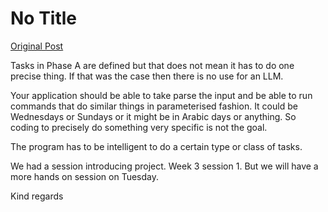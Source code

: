 # No Title

[Original Post](https://discourse.onlinedegree.iitm.ac.in/t/164277/72)

<p>Tasks in Phase A are defined but that does not mean it has to do one precise thing. If that was the case then there is no use for an LLM.</p>
<p>Your application should be able to take parse the input and be able to run commands that do similar things in parameterised fashion. It could be Wednesdays or Sundays or it might be in Arabic days or anything. So coding to precisely do something very specific is not the goal.</p>
<p>The program has to be intelligent to do a certain type or class of tasks.</p>
<p>We had a session introducing project. Week 3 session 1. But we will have a more hands on session on Tuesday.</p>
<p>Kind regards</p>